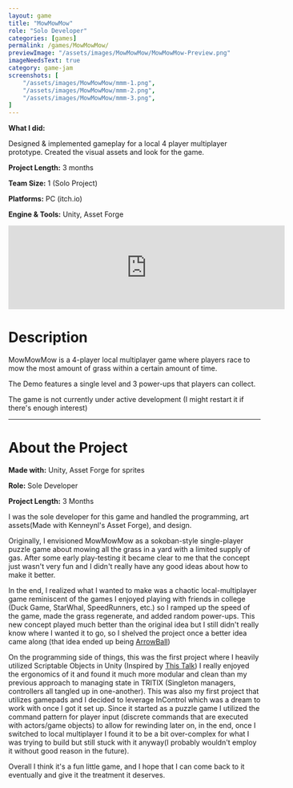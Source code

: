 ```yaml
---
layout: game
title: "MowMowMow"
role: "Solo Developer"
categories: [games]
permalink: /games/MowMowMow/
previewImage: "/assets/images/MowMowMow/MowMowMow-Preview.png"
imageNeedsText: true
category: game-jam
screenshots: [
    "/assets/images/MowMowMow/mmm-1.png",
    "/assets/images/MowMowMow/mmm-2.png",
    "/assets/images/MowMowMow/mmm-3.png",
]
---
```

**What I did:**

Designed & implemented gameplay for a local 4 player multiplayer prototype. Created the visual assets and look for the game.

**Project Length:** 3 months

**Team Size:** 1 (Solo Project)

**Platforms:** PC (itch.io)

**Engine & Tools:** Unity, Asset Forge
<!--more-->

<div class="itch-container">
<iframe src="https://itch.io/embed/621495" width="552" height="167" frameborder="0"><a href="https://jaideng123.itch.io/mowmowmow">MowMowMow by jaideng123</a></iframe>
</div>

# Description
MowMowMow is a 4-player local multiplayer game where players race to mow the most amount of grass within a certain amount of time.

The Demo features a single level and 3 power-ups that players can collect.

The game is not currently under active development (I might restart it if there's enough interest)

---
# About the Project
**Made with:** Unity, Asset Forge for sprites

**Role:** Sole Developer

**Project Length:** 3 Months

I was the sole developer for this game and handled the programming, art assets(Made with Kenneynl's Asset Forge), and design.

Originally, I envisioned MowMowMow as a sokoban-style single-player puzzle game about mowing all the grass in a yard with a limited supply of gas. After some early play-testing it became clear to me that the concept just wasn't very fun and I didn't really have any good ideas about how to make it better.

In the end, I realized what I wanted to make was a chaotic local-multiplayer game reminiscent of the games I enjoyed playing with friends in college (Duck Game, StarWhal, SpeedRunners, etc.) so I ramped up the speed of the game, made the grass regenerate, and added random power-ups. This new concept played much better than the original idea but I still didn't really know where I wanted it to go, so I shelved the project once a better idea came along (that idea ended up being [ArrowBall](/games/ArrowBall/))

On the programming side of things, this was the first project where I heavily utilized Scriptable Objects in Unity (Inspired by [This Talk](https://www.youtube.com/watch?v=raQ3iHhE_Kk)) I really enjoyed the ergonomics of it and found it much more modular and clean than my previous approach to managing state in TRITIX (Singleton managers, controllers all tangled up in one-another). This was also my first project that utilizes gamepads and I decided to leverage InControl which was a dream to work with once I got it set up. Since it started as a puzzle game I utilized the command pattern for player input (discrete commands that are executed with actors/game objects) to allow for rewinding later on, in the end, once I switched to local multiplayer I found it to be a bit over-complex for what I was trying to build but still stuck with it anyway(I probably wouldn't employ it without good reason in the future).

Overall I think it's a fun little game, and I hope that I can come back to it eventually and give it the treatment it deserves.
